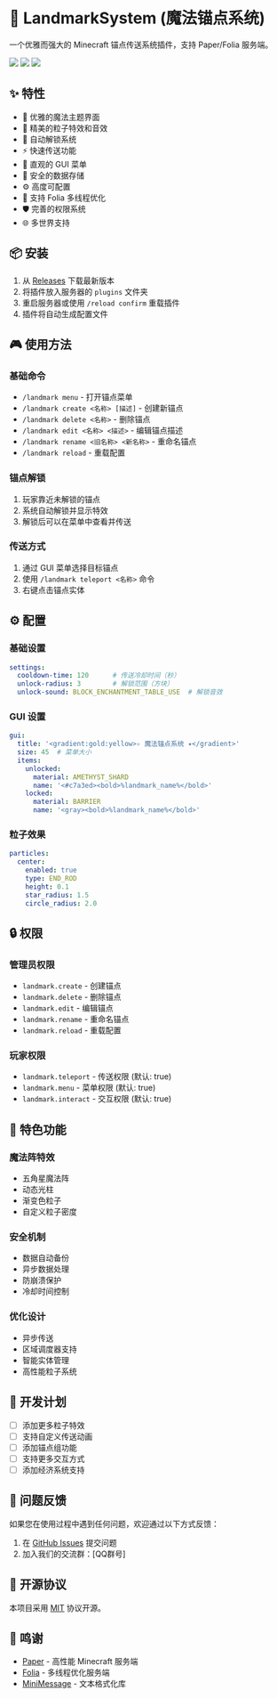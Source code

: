 # 🎯 LandmarkSystem (魔法锚点系统)

一个优雅而强大的 Minecraft 锚点传送系统插件，支持 Paper/Folia 服务端。

[![](https://img.shields.io/badge/Minecraft-1.21.4-green.svg)](https://www.minecraft.net/)
[![](https://img.shields.io/badge/Paper/Folia-Latest-blue.svg)](https://papermc.io/)
[![](https://img.shields.io/badge/License-MIT-yellow.svg)](https://opensource.org/licenses/MIT)

## ✨ 特性

- 🌟 优雅的魔法主题界面
- 🎨 精美的粒子特效和音效
- 🔮 自动解锁系统
- ⚡ 快速传送功能
- 📱 直观的 GUI 菜单
- 💾 安全的数据存储
- ⚙️ 高度可配置
- 🚀 支持 Folia 多线程优化
- 🛡️ 完善的权限系统
- 🌐 多世界支持

## 📦 安装

1. 从 [Releases](https://github.com/MineSunshineOne/LandmarkSystem/releases) 下载最新版本
2. 将插件放入服务器的 `plugins` 文件夹
3. 重启服务器或使用 `/reload confirm` 重载插件
4. 插件将自动生成配置文件

## 🎮 使用方法

### 基础命令
- `/landmark menu` - 打开锚点菜单
- `/landmark create <名称> [描述]` - 创建新锚点
- `/landmark delete <名称>` - 删除锚点
- `/landmark edit <名称> <描述>` - 编辑锚点描述
- `/landmark rename <旧名称> <新名称>` - 重命名锚点
- `/landmark reload` - 重载配置

### 锚点解锁
1. 玩家靠近未解锁的锚点
2. 系统自动解锁并显示特效
3. 解锁后可以在菜单中查看并传送

### 传送方式
1. 通过 GUI 菜单选择目标锚点
2. 使用 `/landmark teleport <名称>` 命令
3. 右键点击锚点实体

## ⚙️ 配置

### 基础设置
```yaml
settings:
  cooldown-time: 120      # 传送冷却时间（秒）
  unlock-radius: 3        # 解锁范围（方块）
  unlock-sound: BLOCK_ENCHANTMENT_TABLE_USE  # 解锁音效
```

### GUI 设置
```yaml
gui:
  title: '<gradient:gold:yellow>✧ 魔法锚点系统 ✦</gradient>'
  size: 45  # 菜单大小
  items:
    unlocked:
      material: AMETHYST_SHARD
      name: '<#c7a3ed><bold>%landmark_name%</bold>'
    locked:
      material: BARRIER
      name: '<gray><bold>%landmark_name%</bold>'
```

### 粒子效果
```yaml
particles:
  center:
    enabled: true
    type: END_ROD
    height: 0.1
    star_radius: 1.5
    circle_radius: 2.0
```

## 🔒 权限

### 管理员权限
- `landmark.create` - 创建锚点
- `landmark.delete` - 删除锚点
- `landmark.edit` - 编辑锚点
- `landmark.rename` - 重命名锚点
- `landmark.reload` - 重载配置

### 玩家权限
- `landmark.teleport` - 传送权限 (默认: true)
- `landmark.menu` - 菜单权限 (默认: true)
- `landmark.interact` - 交互权限 (默认: true)

## 🌟 特色功能

### 魔法阵特效
- 五角星魔法阵
- 动态光柱
- 渐变色粒子
- 自定义粒子密度

### 安全机制
- 数据自动备份
- 异步数据处理
- 防崩溃保护
- 冷却时间控制

### 优化设计
- 异步传送
- 区域调度器支持
- 智能实体管理
- 高性能粒子系统

## 📝 开发计划

- [ ] 添加更多粒子特效
- [ ] 支持自定义传送动画
- [ ] 添加锚点组功能
- [ ] 支持更多交互方式
- [ ] 添加经济系统支持

## 🐛 问题反馈

如果您在使用过程中遇到任何问题，欢迎通过以下方式反馈：

1. 在 [GitHub Issues](https://github.com/MineSunshineOne/LandmarkSystem/issues) 提交问题
2. 加入我们的交流群：[QQ群号]

## 📄 开源协议

本项目采用 [MIT](LICENSE) 协议开源。

## 🙏 鸣谢

- [Paper](https://papermc.io/) - 高性能 Minecraft 服务端
- [Folia](https://github.com/PaperMC/Folia) - 多线程优化服务端
- [MiniMessage](https://docs.adventure.kyori.net/minimessage.html) - 文本格式化库
